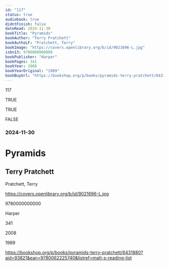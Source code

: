 ```yaml
---
id: "117"
status: true
audiobook: true
didntFinish: false
dateRead: 2024-11-30
bookTitle: "Pyramids"
bookAuthor: "Terry Pratchett"
bookAuthoLF: "Pratchett, Terry"
bookImage: "https://covers.openlibrary.org/b/id/9021696-L.jpg"
isbn13: 9780000000000
bookPublisher: "Harper"
bookPages: 341
bookYear: 2008
bookYearOriginal: "1989"
bookBuyUrl: "https://bookshop.org/p/books/pyramids-terry-pratchett/6431880?aid=93821&ean=9780062225740&listref=matt-s-reading-list"
---
```

117

TRUE

TRUE

FALSE

### 2024-11-30

# Pyramids

## Terry Pratchett

Pratchett, Terry

https://covers.openlibrary.org/b/id/9021696-L.jpg

9780000000000

Harper

341

2008

1989

https://bookshop.org/p/books/pyramids-terry-pratchett/6431880?aid=93821&ean=9780062225740&listref=matt-s-reading-list